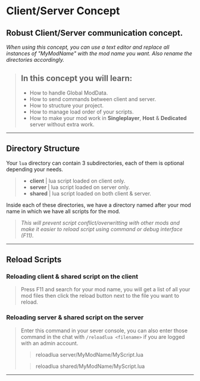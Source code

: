 # Client/Server Concept

## Robust **Client/Server** communication concept.

*When using this concept, you can use a text editor and replace all instances of "MyModName" with the mod name you want. Also rename the directories accordingly.*

> ## In this concept you will learn:
> - How to handle Global ModData.
> - How to send commands between client and server.
> - How to structure your project.
> - How to manage load order of your scripts.
> - How to make your mod work in **Singleplayer**, **Host** & **Dedicated** server without extra work.

---

## Directory Structure
Your `lua` directory can contain 3 subdirectories, each of them is optional depending your needs.
> - **client** | lua script loaded on client only.
> - **server** | lua script loaded on server only.
> - **shared** | lua script loaded on both client & server.

Inside each of these directories, we have a directory named after your mod name in which we have all scripts for the mod.  
>*This will prevent script conflict/overwritting with other mods and make it easier to reload script using command or debug interface (F11).*

---

## Reload Scripts

### Reloading **client** & **shared** script on the client

> Press F11 and search for your mod name, you will get a list of all your mod files then click the reload button next to the file you want to reload.

### Reloading **server** & **shared** script on the server

> Enter this command in your sever console, you can also enter those command in the chat with `/reloadlua <filename>` if you are logged with an admin account.
> > reloadlua server/MyModName/MyScript.lua
>
> > reloadlua shared/MyModName/MyScript.lua

---
